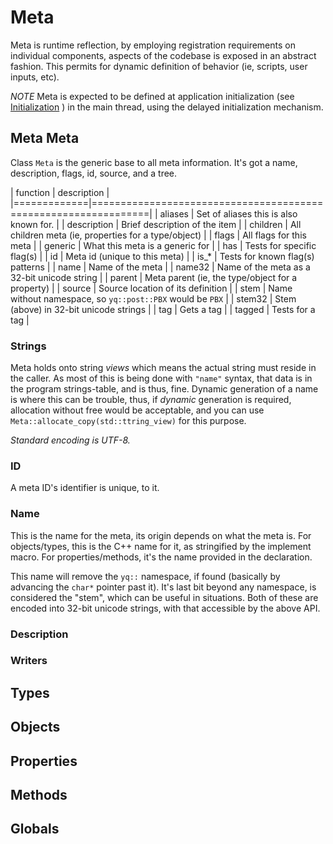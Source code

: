 # Meta

Meta is runtime reflection, by employing registration requirements on individual components, aspects of the codebase is exposed in an abstract fashion.  This permits for dynamic definition of behavior (ie, scripts, user inputs, etc).

*NOTE* Meta is expected to be defined at application initialization (see [Initialization](initialization.md) ) in the main thread, using the delayed initialization mechanism.

## Meta Meta

Class `Meta` is the generic base to all meta information.  It's got a name, description, flags, id, source, and a tree.

| function    | description                                                    |
|=============|================================================================|
| aliases     | Set of aliases this is also known for.                         |
| description | Brief description of the item                                  |
| children    | All children meta (ie, properties for a type/object)           |
| flags       | All flags for this meta                                        |
| generic     | What this meta is a generic for                                |
| has         | Tests for specific flag(s)                                     |
| id          | Meta id (unique to this meta)                                  |
| is_*        | Tests for known flag(s) patterns                               |
| name        | Name of the meta                                               |
| name32      | Name of the meta as a 32-bit unicode string                    |
| parent      | Meta parent (ie, the type/object for a property)               |
| source      | Source location of its definition                              |
| stem        | Name without namespace, so `yq::post::PBX` would be `PBX`      |
| stem32      | Stem (above) in 32-bit unicode strings                         |
| tag         | Gets a tag                                                     |
| tagged      | Tests for a tag                                                |

### Strings

Meta holds onto string *views* which means the actual string must reside in the caller.  As most of this is being done with `"name"` syntax, that data is in the program strings-table, and is thus, fine.  Dynamic generation of a name is where this can be trouble, thus, if *dynamic* generation is required, allocation without free would be acceptable, and you can use `Meta::allocate_copy(std::ttring_view)` for this purpose.

*Standard encoding is UTF-8.*


### ID

A meta ID's identifier is unique, to it.

### Name

This is the name for the meta, its origin depends on what the meta is.  For objects/types, this is the C++ name for it, as stringified by the implement macro.  For properties/methods, it's the name provided in the declaration.

This name will remove the `yq::` namespace, if found (basically by advancing the `char*` pointer past it).  It's last bit beyond any namespace, is considered the "stem", which can be useful in situations.  Both of these are encoded into 32-bit unicode strings, with that accessible by the above API.

### Description



### Writers

## Types

## Objects

## Properties

## Methods

## Globals



